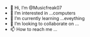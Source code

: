 - 👋 Hi, I’m @Musicfreak07
- 👀 I’m interested in ...computers 
- 🌱 I’m currently learning ...eveything
- 💞️ I’m looking to collaborate on ... 
- 📫 How to reach me ...

<!---
Musicfreak07/Musicfreak07 is a ✨ special ✨ repository because its `README.md` (this file) appears on your GitHub profile.
You can click the Preview link to take a look at your changes.
--->
